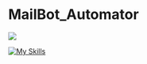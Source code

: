 # MailBot_Automator

<img src="https://www.shutterstock.com/image-vector/chat-bot-icon-virtual-smart-600nw-2478937555.jpg"/>

[![My Skills](https://skillicons.dev/icons?i=python,docker,git,github)](https://skillicons.dev)